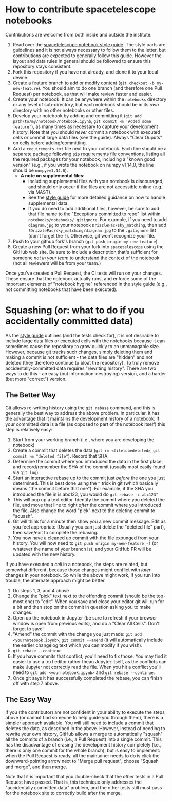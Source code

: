 # How to contribute spacetelescope notebooks

Contributions are welcome from both inside and outside the institute.

1. Read over the [spacetelescope notebook style guide](https://github.com/spacetelescope/style-guides/blob/master/guides/jupyter-notebooks.md). The style parts are guidelines and it is not always necessary to follow them to the letter, but contributions are expected to generally follow this guide.  However the layout and data rules in general should be followed to ensure this repository stays consistent.
2. Fork this repository if you have not already, and clone it to your local device.
3. Create a feature branch to add or modify content (`git checkout -b my-new-feature`).  You should aim to do one branch (and therefore one Pull Request) per notebook, as that will make review faster and easier. 
4. Create your notebook. It can be anywhere within the `notebooks` directory or any level of sub-directory, but each notebook should be in its *own* directory with no other notebooks or other files.
5. Develop your notebook by adding and committing it (`git add path/to/my/notebook/notebook.ipynb`,  `git commit -m 'Added some feature'`), as many times as necessary to capture your development history.  Note that you should *never* commit a notebook with executed cells or commit large data files (see the guide).  Always "Clear Ouputs" on cells before adding/committing.
6.  Add a ``requirements.txt`` file next to your notebook.  Each line should be a separate package following `pip` [requirements file conventions](https://pip.pypa.io/en/stable/reference/pip_install/#requirement-specifiers), listing all the required packages for your notebook, including a "known good version" (e.g., if you wrote the notebook on numpy v1.14.0, the line should be ``numpy>=1.14.0``).
    - **A note on supplemental files:** 
        - Including supplemental files with your notebook is discouraged, and should only occur if the files are not accessible online (e.g. via MAST).
        - See the [style guide](https://github.com/spacetelescope/style-guides/blob/master/guides/where-to-put-your-data.md) for more detailed guidance on how to handle supplemental data.
        - If you do need to add additional files, however, be sure to add that file name to the "Exceptions committed to repo" list within ``notebooks/notebooks/.gitignore``. For example, if you need to add ``diagram.jpg`` to your notebook ``DrizzlePac/sky_matching``, then add ``!DrizzlePac/sky_matching/diagram.jpg`` to the ``.gitignore`` list (don't forget the ``!``). Otherwise, git won't recognize your file. 
7. Push to your github fork's branch (`git push origin my-new-feature`)
8. Create a new Pull Request from your fork into `spacetelescope` using the GitHub web site.  Be sure to include a description that's sufficient for someone *not in your team* to understand the context of the notebook (not all reviewers will be from your team.)

Once you've created a Pull Request, the CI tests will run on your changes.  These ensure that the notebook actually runs, and enforce some of the important elements of "notebook hygine" referenced in the style guide (e.g., not committing notebooks that have been executed).

# Squashing (or: what to do if you accidentally committed data)

As the [style guide](https://github.com/spacetelescope/style-guides/blob/master/guides/jupyter-notebooks.md) outlines (and the tests check for), it is not desirable to include large data files or executed cells with the notebooks because it can sometimes cause the repository to grow quickly to an unmanagable size. However, because git tracks such changes, simply deleting them and making a commit is not sufficient - the data files are "hidden" and not deleted (they therefore continue to bloat the repository). To truly remove accidentally-committed data requires "rewriting history".  There are two ways to do this - an easy (but information-destroying) version, and a harder (but more "correct") version.

## The Better Way

Git allows re-writing history using the `git rebase` command, and this is generally the best way to address the above problem. In particular, it has the advantage that it maintains the development history of a notebook.  If your committed data is a file (as opposed to part of the notebook itself) this step is relatively easy:

1. Start from your working branch (i.e., where you are developing the notebook)
2. Create a commit that deletes the data (`git rm <filetobedeleted>`, `git commit -m "deleted file"`).  Record that SHA.
3. Determine the commit where you introduced the data in the first place, and record/remember the SHA of the commit (usually most easily found via `git log`).
4. Start an interactive rebase up to the commit just *before* the one you just determined.  This is best done using the `^` trick in git (which basically means "the commit before that one").  For example, if the SHA you introduced the file in is abc123, you would do `git rebase -i abc123^`
5. This will pop up a text editor.  Identify the commit where you deleted the file, and move that line to right *after* the commit where you introduced the file.  Also change the word "pick" next to the deleting commit to "squash".
6. Git will think for a minute then show you a new commit message.  Edit as you feel appropriate (Usually you can just delete the "deleted file" part), then save/exit to complete the rebasing.  
7. You now have a cleaned up commit with the file expunged from your history.  You will now need to `git push origin my-new-feature -f` (or whatever the name of your branch is), and your GitHub PR will be updated with the new history.

If you have executed a *cell* in a notebook, the steps are related, but somewhat different, because those changes might conflict with *later* changes in your notebook. So while the above might work, if you run into trouble, the alternate approach might be better
1. Do steps 1, 3, and 4 above
2. Change the "pick" text next to the offending commit (should be the top-most one) to "edit".  When you save and close your editor git will run for a bit and then stop on the commit in question asking you to make changes.
3. Open up the notebook in Jupyter (be sure to refresh if your browser window is open from previous edits), and do a "Clear All Cells". Don't forget to save!
4. "Amend" the commit with the change you just made: `git add <yournotebook.ipynb>`, `git commit --amend` (it will automatically include the earlier changelog text which you can modify if you wish).
5. `git rebase --continue`
6. If you have commits that conflict, you'll need to fix those.  You may find it easier to use a text editor rather thean Jupyter itself, as the conflicts can make Jupyter not correctly read the file. When you hit a conflict you'll need to  `git add <yournotebook.ipynb>` and `git rebase --continue`.
7. Once git says it has successfully completed the rebase, you can finish off with step 7 above.


## The Easy Way

If you (the contributor) are not confident in your ability to execute the steps above (or cannot find someone to help guide you through them), there is a simpler approach available.  You will still need to include a commit that deletes the data, as described in the above. However, instead of needing to rewrite your own history, GitHub allows a merge to automatically "squash" all the commits of a branch (i.e., a Pull Request) into a single commit.  This has the disadvantage of erasing the development history completely (i.e., there is only one commit for the whole branch), but is easy to implement: when the Pull Request is ready, all the maintainer needs to do is click the downward-pointing arrow next to "Merge pull request", choose "Squash and merge", and then merge.

Note that it is important that you double-check that the *other* tests in a Pull Request have passed.  That is, this technique only addresses the "accidentally committed data" problem, and the other tests still must pass for the notebook site to correctly build after the merge.
